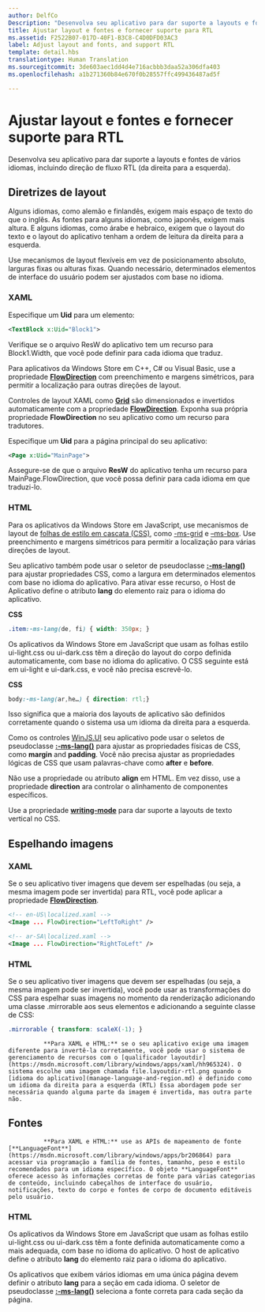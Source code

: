 ```yaml
---
author: DelfCo
Description: "Desenvolva seu aplicativo para dar suporte a layouts e fontes de vários idiomas, incluindo direção de fluxo RTL (da direita para a esquerda)."
title: Ajustar layout e fontes e fornecer suporte para RTL
ms.assetid: F2522B07-017D-40F1-B3C8-C4D0DFD03AC3
label: Adjust layout and fonts, and support RTL
template: detail.hbs
translationtype: Human Translation
ms.sourcegitcommit: 3de603aec1dd4d4e716acbbb3daa52a306dfa403
ms.openlocfilehash: a1b271360b84e670f0b28557ffc499436487ad5f

---
```


# Ajustar layout e fontes e fornecer suporte para RTL





Desenvolva seu aplicativo para dar suporte a layouts e fontes de vários idiomas, incluindo direção de fluxo RTL (da direita para a esquerda).

## <span id="Layout_guidelines"></span><span id="layout_guidelines"></span><span id="LAYOUT_GUIDELINES"></span>Diretrizes de layout


Alguns idiomas, como alemão e finlandês, exigem mais espaço de texto do que o inglês. As fontes para alguns idiomas, como japonês, exigem mais altura. E alguns idiomas, como árabe e hebraico, exigem que o layout do texto e o layout do aplicativo tenham a ordem de leitura da direita para a esquerda.

Use mecanismos de layout flexíveis em vez de posicionamento absoluto, larguras fixas ou alturas fixas. Quando necessário, determinados elementos de interface do usuário podem ser ajustados com base no idioma.

### <span id="XAML"></span><span id="xaml"></span>XAML

Especifique um **Uid** para um elemento:

```XML
<TextBlock x:Uid="Block1">
```

Verifique se o arquivo ResW do aplicativo tem um recurso para Block1.Width, que você pode definir para cada idioma que traduz.

Para aplicativos da Windows Store em C++, C# ou Visual Basic, use a propriedade [**FlowDirection**](https://msdn.microsoft.com/library/windows/apps/br208716) com preenchimento e margens simétricos, para permitir a localização para outras direções de layout.

Controles de layout XAML como [**Grid**](https://msdn.microsoft.com/library/windows/apps/br242704) são dimensionados e invertidos automaticamente com a propriedade [**FlowDirection**](https://msdn.microsoft.com/library/windows/apps/br208716). Exponha sua própria propriedade **FlowDirection** no seu aplicativo como um recurso para tradutores.

Especifique um **Uid** para a página principal do seu aplicativo:

```XML
<Page x:Uid="MainPage">
```

Assegure-se de que o arquivo **ResW** do aplicativo tenha um recurso para MainPage.FlowDirection, que você possa definir para cada idioma em que traduzi-lo.

### <span id="HTML"></span><span id="html"></span>HTML

Para os aplicativos da Windows Store em JavaScript, use mecanismos de layout de [folhas de estilo em cascata (CSS)](https://msdn.microsoft.com/library/ms531209), como [-ms-grid](https://msdn.microsoft.com/library/windows/apps/hh465453.aspx#g_section) e [–ms-box](https://msdn.microsoft.com/library/windows/apps/hh465453.aspx#f_section). Use preenchimento e margens simétricos para permitir a localização para várias direções de layout.

Seu aplicativo também pode usar o seletor de pseudoclasse [**:-ms-lang()**](https://msdn.microsoft.com/library/cc848867) para ajustar propriedades CSS, como a largura em determinados elementos com base no idioma do aplicativo. Para ativar esse recurso, o Host de Aplicativo define o atributo **lang** do elemento raiz para o idioma do aplicativo.

**CSS**
```CSS
.item:-ms-lang(de, fi) { width: 350px; }
```

Os aplicativos da Windows Store em JavaScript que usam as folhas estilo ui-light.css ou ui-dark.css têm a direção do layout do corpo definida automaticamente, com base no idioma do aplicativo. O CSS seguinte está em ui-light e ui-dark.css, e você não precisa escrevê-lo.

**CSS**
```CSS
body:-ms-lang(ar,he…) { direction: rtl;}
```

Isso significa que a maioria dos layouts de aplicativo são definidos corretamente quando o sistema usa um idioma da direita para a esquerda.

Como os controles [WinJS.UI](https://msdn.microsoft.com/library/windows/apps/br229782) seu aplicativo pode usar o seletos de pseudoclasse [**:-ms-lang()**](https://msdn.microsoft.com/library/cc848867) para ajustar as propriedades físicas de CSS, como **margin** and **padding**. Você não precisa ajustar as propriedades lógicas de CSS que usam palavras-chave como **after** e **before**.

Não use a propriedade ou atributo **align** em HTML. Em vez disso, use a propriedade **direction** ara controlar o alinhamento de componentes específicos.

Use a propriedade [**writing-mode**](https://msdn.microsoft.com/library/ms531187) para dar suporte a layouts de texto vertical no CSS.

## <span id="Mirroring_images"></span><span id="mirroring_images"></span><span id="MIRRORING_IMAGES"></span>Espelhando imagens


### <span id="XAML"></span><span id="xaml"></span>XAML

Se o seu aplicativo tiver imagens que devem ser espelhadas (ou seja, a mesma imagem pode ser invertida) para RTL, você pode aplicar a propriedade [**FlowDirection**](https://msdn.microsoft.com/library/windows/apps/br208716).

```XML
<!-- en-US\localized.xaml -->
<Image ... FlowDirection="LeftToRight" />

<!-- ar-SA\localized.xaml -->
<Image ... FlowDirection="RightToLeft" />
```

### <span id="HTML"></span><span id="html"></span>HTML

Se o seu aplicativo tiver imagens que devem ser espelhadas (ou seja, a mesma imagem pode ser invertida), você pode usar as transformações do CSS para espelhar suas imagens no momento da renderização adicionando uma classe .mirrorable aos seus elementos e adicionando a seguinte classe de CSS:

```CSS
.mirrorable { transform: scaleX(-1); }
```


              **Para XAML e HTML:** se o seu aplicativo exige uma imagem diferente para invertê-la corretamente, você pode usar o sistema de gerenciamento de recursos com o [qualificador layoutdir](https://msdn.microsoft.com/library/windows/apps/xaml/hh965324). O sistema escolhe uma imagem chamada file.layoutdir-rtl.png quando o [idioma do aplicativo](manage-language-and-region.md) é definido como um idioma da direita para a esquerda (RTL) Essa abordagem pode ser necessária quando alguma parte da imagem é invertida, mas outra parte não.

## <span id="Fonts"></span><span id="fonts"></span><span id="FONTS"></span>Fontes



              **Para XAML e HTML:** use as APIs de mapeamento de fonte [**LanguageFont**](https://msdn.microsoft.com/library/windows/apps/br206864) para acessar via programação a família de fontes, tamanho, peso e estilo recomendados para um idioma específico. O objeto **LanguageFont** oferece acesso às informações corretas de fonte para várias categorias de conteúdo, incluindo cabeçalhos de interface do usuário, notificações, texto do corpo e fontes de corpo de documento editáveis pelo usuário.

### <span id="HTML"></span><span id="html"></span>HTML

Os aplicativos da Windows Store em JavaScript que usam as folhas estilo ui-light.css ou ui-dark.css têm a fonte definida automaticamente como a mais adequada, com base no idioma do aplicativo. O host de aplicativo define o atributo **lang** do elemento raiz para o idioma do aplicativo.

Os aplicativos que exibem vários idiomas em uma única página devem definir o atributo **lang** para a seção em cada idioma. O seletor de pseudoclasse [**:-ms-lang()**](https://msdn.microsoft.com/library/cc848867) seleciona a fonte correta para cada seção da página.

 

 






<!--HONumber=Jul16_HO2-->


